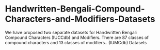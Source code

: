 # Handwritten-Bengali-Compound-Characters-and-Modifiers-Datasets
We have proposed two separate datasets for Handwritten Bengali Compound Characters (IUCCdb) and Modifiers. There are 87 classes of compound characters and 13 classes of modifiers..  (IUMCdb) Datasets
